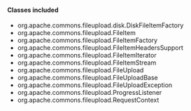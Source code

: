 #### Classes included
- org.apache.commons.fileupload.disk.DiskFileItemFactory
- org.apache.commons.fileupload.FileItem
- org.apache.commons.fileupload.FileItemFactory
- org.apache.commons.fileupload.FileItemHeadersSupport
- org.apache.commons.fileupload.FileItemIterator
- org.apache.commons.fileupload.FileItemStream
- org.apache.commons.fileupload.FileUpload
- org.apache.commons.fileupload.FileUploadBase
- org.apache.commons.fileupload.FileUploadException
- org.apache.commons.fileupload.ProgressListener
- org.apache.commons.fileupload.RequestContext
